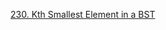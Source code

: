[230. Kth Smallest Element in a BST](https://github.com/Qirui0805/Personal-Blog/blob/master/%E7%AE%97%E6%B3%95/Leetcode/230.%20Kth%20Smallest%20Element%20in%20a%20BST.md)  
